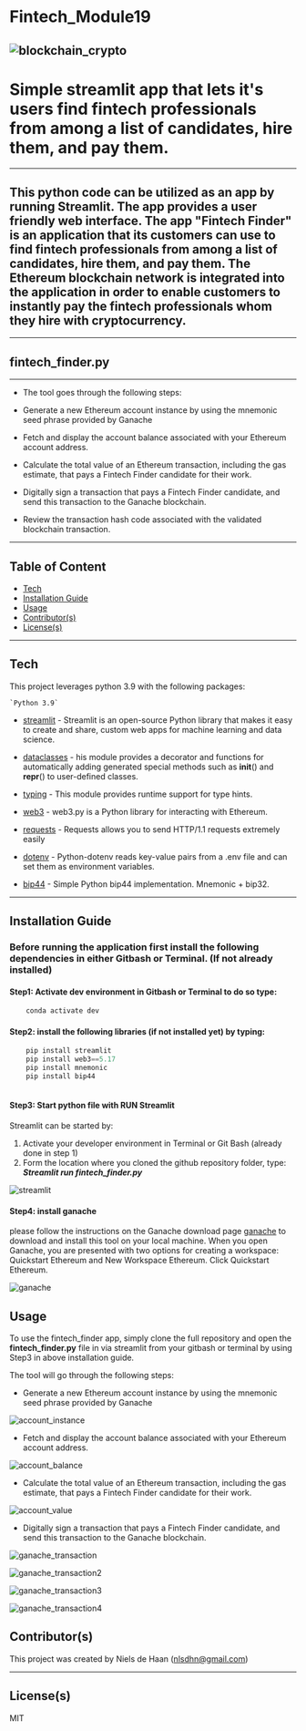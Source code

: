 # Fintech_Module19

![blockchain_crypto](https://github.com/nielsdehaan1977/Fintech_Module19/blob/main/Images/crypto.jpg)
---
# Simple streamlit app that lets it's users find fintech professionals from among a list of candidates, hire them, and pay them. 

---
## This python code can be utilized as an app by running Streamlit. The app provides a user friendly web interface. The app "Fintech Finder" is an application that its customers can use to find fintech professionals from among a list of candidates, hire them, and pay them. The Ethereum blockchain network is integrated into the application in order to enable customers to instantly pay the fintech professionals whom they hire with cryptocurrency.

---
## fintech_finder.py
---
* The tool goes through the following steps:

* Generate a new Ethereum account instance by using the mnemonic seed phrase provided by Ganache
* Fetch and display the account balance associated with your Ethereum account address.
* Calculate the total value of an Ethereum transaction, including the gas estimate, that pays a Fintech Finder candidate for their work.
* Digitally sign a transaction that pays a Fintech Finder candidate, and send this transaction to the Ganache blockchain.
* Review the transaction hash code associated with the validated blockchain transaction.


---
## Table of Content

- [Tech](#technologies)
- [Installation Guide](#installation-guide)
- [Usage](#usage)
- [Contributor(s)](#contributor(s))
- [License(s)](#license(s))

---
## Tech

This project leverages python 3.9 with the following packages:
```
`Python 3.9`
```
* [streamlit](https://streamlit.io/) - Streamlit is an open-source Python library that makes it easy to create and share, custom web apps for machine learning and data science.

* [dataclasses](https://docs.python.org/3/library/dataclasses.html) - his module provides a decorator and functions for automatically adding generated special methods such as __init__() and __repr__() to user-defined classes.

* [typing](https://docs.python.org/3/library/typing.html) - This module provides runtime support for type hints.

* [web3](https://web3py.readthedocs.io/en/stable/) - web3.py is a Python library for interacting with Ethereum.

* [requests](https://requests.readthedocs.io/en/latest/) - Requests allows you to send HTTP/1.1 requests extremely easily

* [dotenv](https://pypi.org/project/python-dotenv/) - Python-dotenv reads key-value pairs from a .env file and can set them as environment variables.

* [bip44](https://pypi.org/project/bip44/) - Simple Python bip44 implementation. Mnemonic + bip32.

---

## Installation Guide

### Before running the application first install the following dependencies in either Gitbash or Terminal. (If not already installed)

#### Step1: Activate dev environment in Gitbash or Terminal to do so type:
```python
    conda activate dev
```
#### Step2: install the following libraries (if not installed yet) by typing:
```python
    pip install streamlit
    pip install web3==5.17
    pip install mnemonic
    pip install bip44
    

 ```
#### Step3: Start python file with RUN Streamlit
Streamlit can be started by:
1. Activate your developer environment in Terminal or Git Bash (already done in step 1)
2. Form the location where you cloned the github repository folder, type: ***Streamlit run fintech_finder.py***

![streamlit](https://github.com/nielsdehaan1977/Fintech_Module19/blob/main/Images/streamlit_start.jpg)


#### Step4: install ganache
please follow the instructions on the Ganache download page [ganache](https://trufflesuite.com/ganache/) to download and install this tool on your local machine. When you open Ganache, you are presented with two options for creating a workspace: Quickstart Ethereum and New Workspace Ethereum. Click Quickstart Ethereum.

![ganache](https://github.com/nielsdehaan1977/Fintech_Module19/blob/main/Images/ganache.png)


## Usage

To use the fintech_finder app, simply clone the full repository and open the **fintech_finder.py** file in via streamlit from your gitbash or terminal by using Step3 in above installation guide. 

The tool will go through the following steps:

* Generate a new Ethereum account instance by using the mnemonic seed phrase provided by Ganache

![account_instance](https://github.com/nielsdehaan1977/Fintech_Module19/blob/main/Images/env_ganache_aligned.jpg)


* Fetch and display the account balance associated with your Ethereum account address.

![account_balance](https://github.com/nielsdehaan1977/Fintech_Module19/blob/main/Images/streamlit3.jpg)

* Calculate the total value of an Ethereum transaction, including the gas estimate, that pays a Fintech Finder candidate for their work.

![account_value](https://github.com/nielsdehaan1977/Fintech_Module19/blob/main/Images/streamlit2_val_transaction.jpg)


* Digitally sign a transaction that pays a Fintech Finder candidate, and send this transaction to the Ganache blockchain.

![ganache_transaction](https://github.com/nielsdehaan1977/Fintech_Module19/blob/main/Images/streamlit5.jpg)

![ganache_transaction2](https://github.com/nielsdehaan1977/Fintech_Module19/blob/main/Images/streamlit6.jpg)

![ganache_transaction3](https://github.com/nielsdehaan1977/Fintech_Module19/blob/main/Images/streamlit7.jpg)

![ganache_transaction4](https://github.com/nielsdehaan1977/Fintech_Module19/blob/main/Images/streamlit8_to_account_balance.jpg)


## Contributor(s)

This project was created by Niels de Haan (nlsdhn@gmail.com)

---

## License(s)

MIT